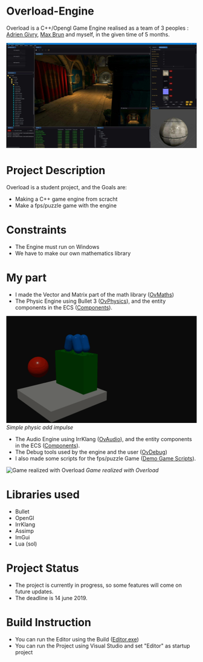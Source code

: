 # Overload-Engine

Overload is a C++/Opengl Game Engine realised as a team of 3 peoples : [Adrien Givry](https://github.com/adriengivry), [Max Brun](https://github.com/maxbrundev) and myself, in the given time of 5 months.

![](https://github.com/BenjaminViranin/Overload-Engine/blob/master/Screenshots/home.jfif)

# Project Description

Overload is a student project, and the Goals are: 
- Making a C++ game engine from scracht
- Make a fps/puzzle game with the engine

# Constraints

- The Engine must run on Windows 
- We have to make our own mathematics library

# My part

- I made the Vector and Matrix part of the math library ([OvMaths](https://github.com/BenjaminViranin/Overload-Engine/tree/master/Sources/Overload/OvMaths))
- The Physic Engine using Bullet 3 ([OvPhysics](https://github.com/BenjaminViranin/Overload-Engine/tree/master/Sources/Overload/OvPhysics)), and the entity components in the ECS ([Components](https://github.com/BenjaminViranin/Overload-Engine/tree/master/Sources/Overload/OvCore/include/OvCore/ECS/Components)). 

![Simple physic add impulse](https://github.com/BenjaminViranin/Overload-Engine/blob/master/Screenshots/Physics.gif)
*Simple physic add impulse*

- The Audio Engine using IrrKlang ([OvAudio](https://github.com/BenjaminViranin/Overload-Engine/tree/master/Sources/Overload/OvAudio)), and the entity components in the ECS ([Components](https://github.com/BenjaminViranin/Overload-Engine/tree/master/Sources/Overload/OvCore/include/OvCore/ECS/Components)). 
- The Debug tools used by the engine and the user ([OvDebug](https://github.com/BenjaminViranin/Overload-Engine/tree/master/Sources/Overload/OvDebug))
- I also made some scripts for the fps/puzzle Game ([Demo Game Scripts](https://github.com/BenjaminViranin/Overload-Engine/tree/master/Demo/Scripts)).

![Game realized with Overload](https://github.com/BenjaminViranin/Overload-Engine/blob/master/Screenshots/Gameplay-light.gif)
*Game realized with Overload*

# Libraries used

- Bullet
- OpenGl
- IrrKlang
- Assimp
- ImGui
- Lua (sol)

# Project Status

- The project is currently in progress, so some features will come on future updates.
- The deadline is 14 june 2019.

# Build Instruction

- You can run the Editor using the Build ([Editor.exe](https://github.com/BenjaminViranin/Overload-Engine/tree/master/Build))
- You can run the Project using Visual Studio and set "Editor" as startup project
